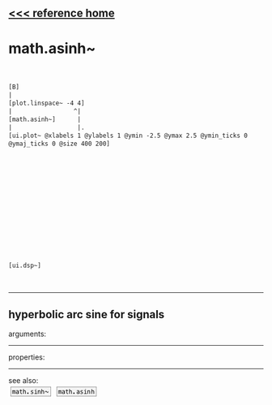 [<<< reference home](ceammc_lib.md)
---

# math.asinh~

```


[B]
|
[plot.linspace~ -4 4]
|                 ^|
[math.asinh~]      |
|                  |.
[ui.plot~ @xlabels 1 @ylabels 1 @ymin -2.5 @ymax 2.5 @ymin_ticks 0 @ymaj_ticks 0 @size 400 200]














[ui.dsp~]

            
```
---
hyperbolic arc sine for signals
---
arguments:


---
properties:


---
see also:<br>
[![math.sinh~](img/object_math.sinh~.png)](math.sinh~.md)
[![math.asinh](img/object_math.asinh.png)](math.asinh.md)
